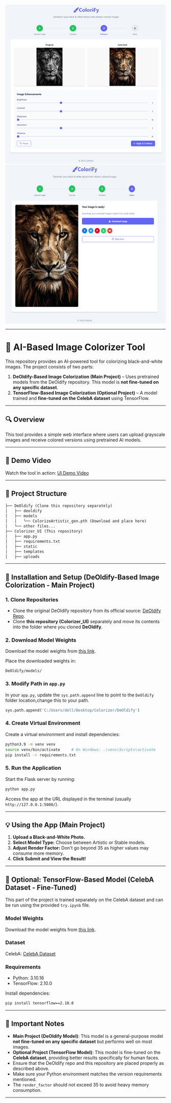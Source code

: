 <img src="enhancements.png" alt="Alt Text" width="820" height="500">
<img src="output.png" alt="Alt Text" width="820" height="500">

---

# 📸 AI-Based Image Colorizer Tool

This repository provides an AI-powered tool for colorizing black-and-white images. The project consists of two parts:  
1. **DeOldify-Based Image Colorization (Main Project)** – Uses pretrained models from the DeOldify repository. This model is **not fine-tuned on any specific dataset**.  
2. **TensorFlow-Based Image Colorization (Optional Project)** – A model trained and **fine-tuned on the CelebA dataset** using TensorFlow.  

---

## 🔍 Overview
This tool provides a simple web interface where users can upload grayscale images and receive colored versions using pretrained AI models.  

---

## 🎥 Demo Video
Watch the tool in action: [UI Demo Video](https://drive.google.com/file/d/1tP5CZUBO9Zp05jtLaMjJ9YtiG9E2fI45/view?usp=drive_link)  

---

## 📁 Project Structure
```
├── DeOldify (Clone this repository separately)
│   ├── deoldify
│   ├── models
│   │   └── ColorizeArtistic_gen.pth (Download and place here)
│   └── other files...
├── Colorizer_UI (This repository)
│   ├── app.py
│   ├── requirements.txt
│   ├── static
│   ├── templates
│   ├── uploads
```

---

## 🚀 Installation and Setup (DeOldify-Based Image Colorization - Main Project)
### 1. Clone Repositories  
- Clone the original DeOldify repository from its official source: [DeOldify Repo](https://github.com/jantic/DeOldify.git).  
- Clone **this repository (Colorizer_UI)** separately and move its contents into the folder where you cloned **DeOldify**.  

### 2. Download Model Weights  
Download the model weights from [this link](https://drive.google.com/drive/folders/1IzMW89QmwGB8F5Bn8kCdni9GhM-VoN22?usp=sharing).  

Place the downloaded weights in:  
```
DeOldify/models/
```

### 3. Modify Path in `app.py`  
In your `app.py`, update the `sys.path.append` line to point to the `DeOldify` folder location,change this to your path.  
```python
sys.path.append('C:/Users/dell/Desktop/Colorizer/DeOldify')
```

### 4. Create Virtual Environment  
Create a virtual environment and install dependencies:  
```bash
python3.9 -m venv venv
source venv/bin/activate     # On Windows: .\venv\Scripts\activate
pip install -r requirements.txt
```

### 5. Run the Application  
Start the Flask server by running:  
```bash
python app.py
```
Access the app at the URL displayed in the terminal (usually `http://127.0.0.1:5000/`).

---

## 💡 Using the App (Main Project)
1. **Upload a Black-and-White Photo.**  
2. **Select Model Type:** Choose between Artistic or Stable models.  
3. **Adjust Render Factor:** Don't go beyond 35 as higher values may consume more memory.  
4. **Click Submit and View the Result!**  

---

## 🌟 Optional: TensorFlow-Based Model (CelebA Dataset - Fine-Tuned)
This part of the project is trained separately on the CelebA dataset and can be run using the provided `try.ipynb` file.  

### Model Weights  
Download the model weights from [this link](https://drive.google.com/drive/folders/1IzMW89QmwGB8F5Bn8kCdni9GhM-VoN22?usp=sharing).  

### Dataset  
CelebA: [CelebA Dataset](https://www.kaggle.com/datasets/sampat05/colors)  

### Requirements  
- Python: 3.10.16  
- TensorFlow: 2.10.0  

Install dependencies:  
```bash
pip install tensorflow==2.10.0
```

---

## 📌 Important Notes
- **Main Project (DeOldify Model)**: This model is a general-purpose model **not fine-tuned on any specific dataset** but performs well on most images.  
- **Optional Project (TensorFlow Model)**: This model is fine-tuned on the **CelebA dataset**, providing better results specifically for human faces.  
- Ensure that the DeOldify repo and this repository are placed properly as described above.  
- Make sure your Python environment matches the version requirements mentioned.  
- The `render_factor` should not exceed 35 to avoid heavy memory consumption.  

--- 
